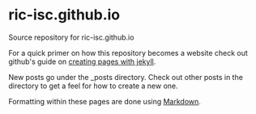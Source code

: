 # ric-isc.github.io
Source repository for ric-isc.github.io

For a quick primer on how this repository becomes a website check out github's guide on [creating pages with jekyll](https://docs.github.com/en/github/working-with-github-pages/setting-up-a-github-pages-site-with-jekyll).

New posts go under the _posts directory. Check out other posts in the directory to get a feel for how to create a new one.

Formatting within these pages are done using [Markdown](https://www.markdownguide.org/basic-syntax).
